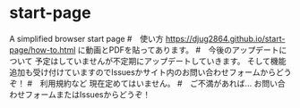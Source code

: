 # start-page
A simplified browser start page
#　使い方
https://djug2864.github.io/start-page/how-to.html 
に動画とPDFを貼ってあります。
#　今後のアップデートについて
予定はしていませんが不定期にアップデートしていきます。
そして機能追加も受け付けていますのでIssuesかサイト内のお問い合わせフォームからどうぞ！
#　利用規約など
現在定めてはいません。
#　ご不満があれば...
お問い合わせフォームまたはIssuesからどうぞ！
